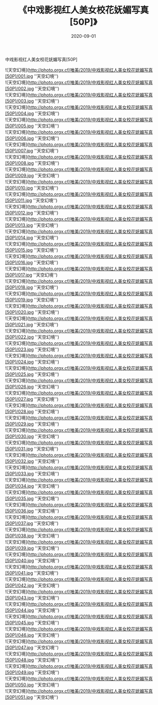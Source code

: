 ﻿---
layout: post
title:  《中戏影视红人美女校花妩媚写真[50P]》
date:   2020-09-01
img: http://photo.orgx.cf/唯美/2019/中戏影视红人美女校花妩媚写真[50P]/000.jpg
categories: [美女, 清纯, 唯美]
---

中戏影视红人美女校花妩媚写真[50P]



![天空幻境](http://photo.orgx.cf/唯美/2019/中戏影视红人美女校花妩媚写真[50P]/001.jpg ''天空幻境'') <br>
![天空幻境](http://photo.orgx.cf/唯美/2019/中戏影视红人美女校花妩媚写真[50P]/002.jpg ''天空幻境'') <br>
![天空幻境](http://photo.orgx.cf/唯美/2019/中戏影视红人美女校花妩媚写真[50P]/003.jpg ''天空幻境'') <br>
![天空幻境](http://photo.orgx.cf/唯美/2019/中戏影视红人美女校花妩媚写真[50P]/004.jpg ''天空幻境'') <br>
![天空幻境](http://photo.orgx.cf/唯美/2019/中戏影视红人美女校花妩媚写真[50P]/005.jpg ''天空幻境'') <br>
![天空幻境](http://photo.orgx.cf/唯美/2019/中戏影视红人美女校花妩媚写真[50P]/006.jpg ''天空幻境'') <br>
![天空幻境](http://photo.orgx.cf/唯美/2019/中戏影视红人美女校花妩媚写真[50P]/007.jpg ''天空幻境'') <br>
![天空幻境](http://photo.orgx.cf/唯美/2019/中戏影视红人美女校花妩媚写真[50P]/008.jpg ''天空幻境'') <br>
![天空幻境](http://photo.orgx.cf/唯美/2019/中戏影视红人美女校花妩媚写真[50P]/009.jpg ''天空幻境'') <br>
![天空幻境](http://photo.orgx.cf/唯美/2019/中戏影视红人美女校花妩媚写真[50P]/010.jpg ''天空幻境'') <br>
![天空幻境](http://photo.orgx.cf/唯美/2019/中戏影视红人美女校花妩媚写真[50P]/011.jpg ''天空幻境'') <br>
![天空幻境](http://photo.orgx.cf/唯美/2019/中戏影视红人美女校花妩媚写真[50P]/012.jpg ''天空幻境'') <br>
![天空幻境](http://photo.orgx.cf/唯美/2019/中戏影视红人美女校花妩媚写真[50P]/013.jpg ''天空幻境'') <br>
![天空幻境](http://photo.orgx.cf/唯美/2019/中戏影视红人美女校花妩媚写真[50P]/014.jpg ''天空幻境'') <br>
![天空幻境](http://photo.orgx.cf/唯美/2019/中戏影视红人美女校花妩媚写真[50P]/015.jpg ''天空幻境'') <br>
![天空幻境](http://photo.orgx.cf/唯美/2019/中戏影视红人美女校花妩媚写真[50P]/016.jpg ''天空幻境'') <br>
![天空幻境](http://photo.orgx.cf/唯美/2019/中戏影视红人美女校花妩媚写真[50P]/017.jpg ''天空幻境'') <br>
![天空幻境](http://photo.orgx.cf/唯美/2019/中戏影视红人美女校花妩媚写真[50P]/018.jpg ''天空幻境'') <br>
![天空幻境](http://photo.orgx.cf/唯美/2019/中戏影视红人美女校花妩媚写真[50P]/019.jpg ''天空幻境'') <br>
![天空幻境](http://photo.orgx.cf/唯美/2019/中戏影视红人美女校花妩媚写真[50P]/020.jpg ''天空幻境'') <br>
![天空幻境](http://photo.orgx.cf/唯美/2019/中戏影视红人美女校花妩媚写真[50P]/021.jpg ''天空幻境'') <br>
![天空幻境](http://photo.orgx.cf/唯美/2019/中戏影视红人美女校花妩媚写真[50P]/022.jpg ''天空幻境'') <br>
![天空幻境](http://photo.orgx.cf/唯美/2019/中戏影视红人美女校花妩媚写真[50P]/023.jpg ''天空幻境'') <br>
![天空幻境](http://photo.orgx.cf/唯美/2019/中戏影视红人美女校花妩媚写真[50P]/024.jpg ''天空幻境'') <br>
![天空幻境](http://photo.orgx.cf/唯美/2019/中戏影视红人美女校花妩媚写真[50P]/025.jpg ''天空幻境'') <br>
![天空幻境](http://photo.orgx.cf/唯美/2019/中戏影视红人美女校花妩媚写真[50P]/026.jpg ''天空幻境'') <br>
![天空幻境](http://photo.orgx.cf/唯美/2019/中戏影视红人美女校花妩媚写真[50P]/027.jpg ''天空幻境'') <br>
![天空幻境](http://photo.orgx.cf/唯美/2019/中戏影视红人美女校花妩媚写真[50P]/028.jpg ''天空幻境'') <br>
![天空幻境](http://photo.orgx.cf/唯美/2019/中戏影视红人美女校花妩媚写真[50P]/029.jpg ''天空幻境'') <br>
![天空幻境](http://photo.orgx.cf/唯美/2019/中戏影视红人美女校花妩媚写真[50P]/030.jpg ''天空幻境'') <br>
![天空幻境](http://photo.orgx.cf/唯美/2019/中戏影视红人美女校花妩媚写真[50P]/031.jpg ''天空幻境'') <br>
![天空幻境](http://photo.orgx.cf/唯美/2019/中戏影视红人美女校花妩媚写真[50P]/032.jpg ''天空幻境'') <br>
![天空幻境](http://photo.orgx.cf/唯美/2019/中戏影视红人美女校花妩媚写真[50P]/033.jpg ''天空幻境'') <br>
![天空幻境](http://photo.orgx.cf/唯美/2019/中戏影视红人美女校花妩媚写真[50P]/034.jpg ''天空幻境'') <br>
![天空幻境](http://photo.orgx.cf/唯美/2019/中戏影视红人美女校花妩媚写真[50P]/035.jpg ''天空幻境'') <br>
![天空幻境](http://photo.orgx.cf/唯美/2019/中戏影视红人美女校花妩媚写真[50P]/036.jpg ''天空幻境'') <br>
![天空幻境](http://photo.orgx.cf/唯美/2019/中戏影视红人美女校花妩媚写真[50P]/037.jpg ''天空幻境'') <br>
![天空幻境](http://photo.orgx.cf/唯美/2019/中戏影视红人美女校花妩媚写真[50P]/038.jpg ''天空幻境'') <br>
![天空幻境](http://photo.orgx.cf/唯美/2019/中戏影视红人美女校花妩媚写真[50P]/039.jpg ''天空幻境'') <br>
![天空幻境](http://photo.orgx.cf/唯美/2019/中戏影视红人美女校花妩媚写真[50P]/040.jpg ''天空幻境'') <br>
![天空幻境](http://photo.orgx.cf/唯美/2019/中戏影视红人美女校花妩媚写真[50P]/041.jpg ''天空幻境'') <br>
![天空幻境](http://photo.orgx.cf/唯美/2019/中戏影视红人美女校花妩媚写真[50P]/042.jpg ''天空幻境'') <br>
![天空幻境](http://photo.orgx.cf/唯美/2019/中戏影视红人美女校花妩媚写真[50P]/043.jpg ''天空幻境'') <br>
![天空幻境](http://photo.orgx.cf/唯美/2019/中戏影视红人美女校花妩媚写真[50P]/044.jpg ''天空幻境'') <br>
![天空幻境](http://photo.orgx.cf/唯美/2019/中戏影视红人美女校花妩媚写真[50P]/045.jpg ''天空幻境'') <br>
![天空幻境](http://photo.orgx.cf/唯美/2019/中戏影视红人美女校花妩媚写真[50P]/046.jpg ''天空幻境'') <br>
![天空幻境](http://photo.orgx.cf/唯美/2019/中戏影视红人美女校花妩媚写真[50P]/047.jpg ''天空幻境'') <br>
![天空幻境](http://photo.orgx.cf/唯美/2019/中戏影视红人美女校花妩媚写真[50P]/048.jpg ''天空幻境'') <br>
![天空幻境](http://photo.orgx.cf/唯美/2019/中戏影视红人美女校花妩媚写真[50P]/049.jpg ''天空幻境'') <br>
![天空幻境](http://photo.orgx.cf/唯美/2019/中戏影视红人美女校花妩媚写真[50P]/050.jpg ''天空幻境'') <br>
![天空幻境](http://photo.orgx.cf/唯美/2019/中戏影视红人美女校花妩媚写真[50P]/051.jpg ''天空幻境'') <br>